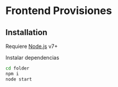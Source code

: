 # Frontend Provisiones

## Installation

Requiere [Node.js](https://nodejs.org/) v7+ 

Instalar dependencias 

```sh
cd folder
npm i
node start
```

